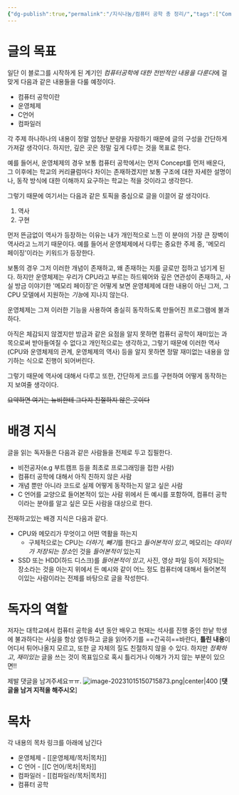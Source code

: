 ```yaml
---
{"dg-publish":true,"permalink":"/지식나눔/컴퓨터 공학 총 정리/","tags":["Computer-Science"],"created":"2023-10-15"}
---
```



# 글의 목표
일단 이 블로그를 시작하게 된 계기인 *컴퓨터공학에 대한 전반적인 내용을 다룬다*에 걸맞게 다음과 같은 내용들을 다룰 예정이다.
- 컴퓨터 공학이란
- 운영체제
- C언어
- 컴파일러

각 주제 하나하나의 내용이 정말 엄청난 분량을 자랑하기 때문에 글의 구성을 간단하게 가져갈 생각이다.
하지만, 깊은 곳은 정말 깊게 다루는 것을 목표로 한다.

예를 들어서, 운영체제의 경우 보통 컴퓨터 공학에서는 먼저 Concept를 먼저 배운다, 그 이후에는 학교의 커리큘럼마다 차이는 존재하겠지만 보통 구조에 대한 자세한 설명이나, 동작 방식에 대한 이해까지 요구하는 학교는 적을 것이라고 생각한다.

그렇기 때문에 여기서는 다음과 같은 토픽을 중심으로 글을 이끌어 갈 생각이다.
1. 역사
2. 구현

먼저 뜬금없이 역사가 등장하는 이유는 내가 개인적으로 느낀 이 분야의 가장 큰 장벽이 역사라고 느끼기 때문이다. 예를 들어서 운영체제에서 다루는 중요한 주제 중, '메모리 페이징'이라는 키워드가 등장한다.

보통의 경우 그저 이러한 개념이 존재하고, 왜 존재하는 지를 글로만 접하고 넘기게 된다.
하지만 운영체제는 우리가 CPU라고 부르는 하드웨어와 깊은 연관성이 존재하고, 사실 방금 이야기한 '메모리 페이징'은 어떻게 보면 운영체제에 대한 내용이 아닌 그저, 그 CPU 모델에서 지원하는 *기능*에 지나지 않는다.

운영체제는 그져 이러한 기능을 사용하여 충실히 동작하도록 만들어진 프로그램에 불과하다.

아직은 체감되지 않겠지만 방금과 같은 요점을 알지 못하면 컴퓨터 공학이 재미있는 과목으로써 받아들여질 수 없다고 개인적으로는 생각하고, 그렇기 때문에 이러한 역사(CPU와 운영체제의 관계, 운영체제의 역사) 등을 알지 못하면 정말 재미없는 내용을 암기하는 식으로 진행이 되어버린다.

그렇기 때문에 역사에 대해서 다루고 또한, 간단하게 코드를 구현하여 어떻게 동작하는지 보여줄 생각이다.

~~요약하면 여기는 뉴비한테 그다지 친절하지 않은 곳이다~~
# 배경 지식
글을 읽는 독자들은 다음과 같은 사람들을 전제로 두고 집필한다.
- 비전공자(e.g 부트캠프 등을 최초로 프로그래밍을 접한 사람)
- 컴퓨터 공학에 대해서 아직 친하지 않은 사람
- 개념 뿐만 아니라 코드로 실제 어떻게 동작하는지 알고 싶은 사람
- C 언어를 교양으로 들어본적이 있는 사람
위에서 든 예시를 포함하여, 컴퓨터 공학이라는 분야를 알고 싶은 모든 사람을 대상으로 한다.

전재하고있는 배경 지식은 다음과 같다.
- CPU와 메모리가 무엇이고 어떤 역활을 하는지
	- 구체적으로는 CPU는 *더하기, 빼기*를 한다고 *들어본적이 있고*, 메모리는 *데이터가 저장되는 장소*인 것을 *들어본적이* 있는지
- SSD 또는 HDD(하드 디스크)를 *들어본적이 있고*, 사진, 영상 파일 등이 저장되는 장소라는 것을 아는지
위에서 든 예시와 같이 어느 정도 컴퓨터에 대해서 들어본적이있는 사람이라는 전제를 바탕으로 글을 작성한다.
# 독자의 역할
저자는 대학교에서 컴퓨터 공학을 4년 동안 배우고 현재는 석사를 진행 중인 한낱 학생에 불과하다는 사실을 항상 염두하고 글을 읽어주기를 ==간곡히==바란다, **틀린 내용**이 어디서 튀어나올지 모르고, 또한 글 자체의 질도 친절하지 않을 수 있다. 
하지만 *정확하고*, *재미있는* 글을 쓰는 것이 목표임으로 혹시 틀리거나 이해가 가지 않는 부분이 있으면!!

제발 댓글을 남겨주세요ㅠㅠ.
![image-20231015150715873.png|center|400](/img/user/%EC%A7%80%EC%8B%9D%EB%82%98%EB%88%94/assets/%EC%BB%B4%ED%93%A8%ED%84%B0%20%EA%B3%B5%ED%95%99%20%EC%B4%9D%20%EC%A0%95%EB%A6%AC/image-20231015150715873.png)
\[**댓글을 남겨 지적을 해주시오**\]

# 목차
각 내용의 목차 링크를 아래에 남긴다
- 운영체제 - [[운영체제/목차\|목차]]
- C 언어 - [[C 언어/목차\|목차]]
- 컴파일러 - [[컴파일러/목차\|목차]]
- 컴퓨터 공학


